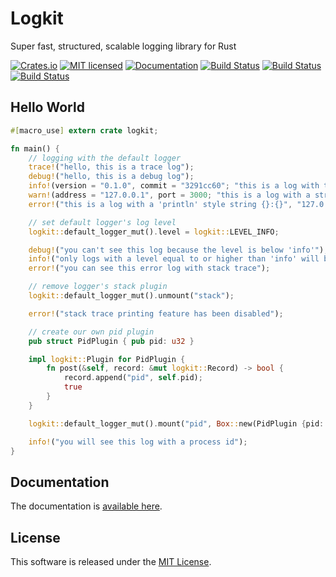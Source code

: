 Logkit
==========================

Super fast, structured, scalable logging library for Rust

[![Crates.io][crates-badge]][crates-url]
[![MIT licensed][license-badge]][license-url]
[![Documentation][document-badge]][document-url]
[![Build Status][linux-badge]][linux-url]
[![Build Status][macos-badge]][macos-url]
[![Build Status][windows-badge]][windows-url]

[crates-badge]: https://img.shields.io/crates/v/logkit.svg
[crates-url]: https://crates.io/crates/logkit
[license-badge]: https://img.shields.io/badge/license-MIT-blue.svg
[license-url]: https://github.com/chensoft/logkit/blob/master/LICENSE
[document-badge]: https://docs.rs/logkit/badge.svg
[document-url]: https://docs.rs/logkit
[linux-badge]: https://github.com/chensoft/logkit/actions/workflows/linux.yml/badge.svg
[linux-url]: https://github.com/chensoft/logkit/actions/workflows/linux.yml
[macos-badge]: https://github.com/chensoft/logkit/actions/workflows/macos.yml/badge.svg
[macos-url]: https://github.com/chensoft/logkit/actions/workflows/macos.yml
[windows-badge]: https://github.com/chensoft/logkit/actions/workflows/windows.yml/badge.svg
[windows-url]: https://github.com/chensoft/logkit/actions/workflows/windows.yml

## Hello World

```rust
#[macro_use] extern crate logkit;

fn main() {
    // logging with the default logger
    trace!("hello, this is a trace log");
    debug!("hello, this is a debug log");
    info!(version = "0.1.0", commit = "3291cc60"; "this is a log with two string fields");
    warn!(address = "127.0.0.1", port = 3000; "this is a log with a string and a numeric field");
    error!("this is a log with a 'println' style string {}:{}", "127.0.0.1", 3000.0);

    // set default logger's log level
    logkit::default_logger_mut().level = logkit::LEVEL_INFO;

    debug!("you can't see this log because the level is below 'info'");
    info!("only logs with a level equal to or higher than 'info' will be printed");
    error!("you can see this error log with stack trace");

    // remove logger's stack plugin
    logkit::default_logger_mut().unmount("stack");

    error!("stack trace printing feature has been disabled");

    // create our own pid plugin
    pub struct PidPlugin { pub pid: u32 }

    impl logkit::Plugin for PidPlugin {
        fn post(&self, record: &mut logkit::Record) -> bool {
            record.append("pid", self.pid);
            true
        }
    }

    logkit::default_logger_mut().mount("pid", Box::new(PidPlugin {pid: std::process::id()}));

    info!("you will see this log with a process id");
}
```

## Documentation

The documentation is [available here](https://docs.rs/logkit).

## License

This software is released under the [MIT License](https://github.com/chensoft/logkit/blob/master/LICENSE).